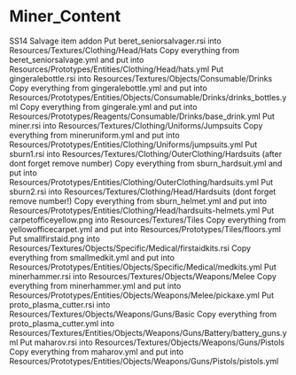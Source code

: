 # Miner_Content
SS14 Salvage item addon
Put beret_seniorsalvager.rsi into Resources/Textures/Clothing/Head/Hats
Copy everything from beret_seniorsalvage.yml and put into Resources/Prototypes/Entities/Clothing/Head/hats.yml
Put gingeralebottle.rsi into Resources/Textures/Objects/Consumable/Drinks
Copy everything from gingeralebottle.yml and put into Resources/Prototypes/Entities/Objects/Consumable/Drinks/drinks_bottles.yml
Copy everything from gingerale.yml and put into Resources/Prototypes/Reagents/Consumable/Drinks/base_drink.yml
Put miner.rsi into Resources/Textures/Clothing/Uniforms/Jumpsuits
Copy everything from mineruniform.yml and put into Resources/Prototypes/Entities/Clothing/Uniforms/jumpsuits.yml
Put sburn1.rsi into Resources/Textures/Clothing/OuterClothing/Hardsuits (after dont forget remove number)
Copy everything from sburn_hardsuit.yml and put into Resources/Prototypes/Entities/Clothing/OuterClothing/hardsuits.yml
Put sburn2.rsi into Resources/Textures/Clothing/Head/Hardsuits (dont forget remove number!)
Copy everything from sburn_helmet.yml and put into Resources/Prototypes/Entities/Clothing/Head/hardsuits-helmets.yml
Put carpetofficeyellow.png into Resources/Textures/Tiles
Copy everything from yellowofficecarpet.yml and put into Resources/Prototypes/Tiles/floors.yml
Put smallfirstaid.png into Resources/Textures/Objects/Specific/Medical/firstaidkits.rsi
Copy everything from smallmedkit.yml and put into Resources/Prototypes/Entities/Objects/Specific/Medical/medkits.yml
Put minerhammer.rsi into Resources/Textures/Objects/Weapons/Melee
Copy everything from minerhammer.yml and put into Resources/Prototypes/Entities/Objects/Weapons/Melee/pickaxe.yml
Put proto_plasma_cutter.rsi into Resources/Textures/Objects/Weapons/Guns/Basic
Copy everything from proto_plasma_cutter.yml into Resources/Textures/Entities/Objects/Weapons/Guns/Battery/battery_guns.yml
Put maharov.rsi into Resources/Textures/Objects/Weapons/Guns/Pistols
Copy everything from maharov.yml and put into Resources/Prototypes/Entities/Objects/Weapons/Guns/Pistols/pistols.yml
